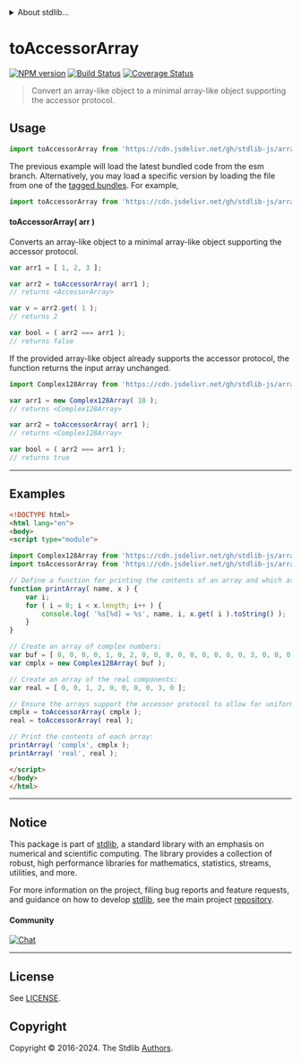 <!--

@license Apache-2.0

Copyright (c) 2023 The Stdlib Authors.

Licensed under the Apache License, Version 2.0 (the "License");
you may not use this file except in compliance with the License.
You may obtain a copy of the License at

   http://www.apache.org/licenses/LICENSE-2.0

Unless required by applicable law or agreed to in writing, software
distributed under the License is distributed on an "AS IS" BASIS,
WITHOUT WARRANTIES OR CONDITIONS OF ANY KIND, either express or implied.
See the License for the specific language governing permissions and
limitations under the License.

-->


<details>
  <summary>
    About stdlib...
  </summary>
  <p>We believe in a future in which the web is a preferred environment for numerical computation. To help realize this future, we've built stdlib. stdlib is a standard library, with an emphasis on numerical and scientific computation, written in JavaScript (and C) for execution in browsers and in Node.js.</p>
  <p>The library is fully decomposable, being architected in such a way that you can swap out and mix and match APIs and functionality to cater to your exact preferences and use cases.</p>
  <p>When you use stdlib, you can be absolutely certain that you are using the most thorough, rigorous, well-written, studied, documented, tested, measured, and high-quality code out there.</p>
  <p>To join us in bringing numerical computing to the web, get started by checking us out on <a href="https://github.com/stdlib-js/stdlib">GitHub</a>, and please consider <a href="https://opencollective.com/stdlib">financially supporting stdlib</a>. We greatly appreciate your continued support!</p>
</details>

# toAccessorArray

[![NPM version][npm-image]][npm-url] [![Build Status][test-image]][test-url] [![Coverage Status][coverage-image]][coverage-url] <!-- [![dependencies][dependencies-image]][dependencies-url] -->

> Convert an array-like object to a minimal array-like object supporting the accessor protocol.

<!-- Section to include introductory text. Make sure to keep an empty line after the intro `section` element and another before the `/section` close. -->

<section class="intro">

</section>

<!-- /.intro -->

<!-- Package usage documentation. -->



<section class="usage">

## Usage

```javascript
import toAccessorArray from 'https://cdn.jsdelivr.net/gh/stdlib-js/array-base-to-accessor-array@esm/index.mjs';
```
The previous example will load the latest bundled code from the esm branch. Alternatively, you may load a specific version by loading the file from one of the [tagged bundles](https://github.com/stdlib-js/array-base-to-accessor-array/tags). For example,

```javascript
import toAccessorArray from 'https://cdn.jsdelivr.net/gh/stdlib-js/array-base-to-accessor-array@v0.2.0-esm/index.mjs';
```

#### toAccessorArray( arr )

Converts an array-like object to a minimal array-like object supporting the accessor protocol.

```javascript
var arr1 = [ 1, 2, 3 ];

var arr2 = toAccessorArray( arr1 );
// returns <AccessorArray>

var v = arr2.get( 1 );
// returns 2

var bool = ( arr2 === arr1 );
// returns false
```

If the provided array-like object already supports the accessor protocol, the function returns the input array unchanged.

```javascript
import Complex128Array from 'https://cdn.jsdelivr.net/gh/stdlib-js/array-complex128@esm/index.mjs';

var arr1 = new Complex128Array( 10 );
// returns <Complex128Array>

var arr2 = toAccessorArray( arr1 );
// returns <Complex128Array>

var bool = ( arr2 === arr1 );
// returns true
```

</section>

<!-- /.usage -->

<!-- Package usage notes. Make sure to keep an empty line after the `section` element and another before the `/section` close. -->

<section class="notes">

</section>

<!-- /.notes -->

<!-- Package usage examples. -->

<section class="examples">

* * *

## Examples

<!-- eslint no-undef: "error" -->

```html
<!DOCTYPE html>
<html lang="en">
<body>
<script type="module">

import Complex128Array from 'https://cdn.jsdelivr.net/gh/stdlib-js/array-complex128@esm/index.mjs';
import toAccessorArray from 'https://cdn.jsdelivr.net/gh/stdlib-js/array-base-to-accessor-array@esm/index.mjs';

// Define a function for printing the contents of an array and which assumes accessor protocol support:
function printArray( name, x ) {
    var i;
    for ( i = 0; i < x.length; i++ ) {
        console.log( '%s[%d] = %s', name, i, x.get( i ).toString() );
    }
}

// Create an array of complex numbers:
var buf = [ 0, 0, 0, 0, 1, 0, 2, 0, 0, 0, 0, 0, 0, 0, 0, 0, 3, 0, 0, 0 ];
var cmplx = new Complex128Array( buf );

// Create an array of the real components:
var real = [ 0, 0, 1, 2, 0, 0, 0, 0, 3, 0 ];

// Ensure the arrays support the accessor protocol to allow for uniform iteration:
cmplx = toAccessorArray( cmplx );
real = toAccessorArray( real );

// Print the contents of each array:
printArray( 'complx', cmplx );
printArray( 'real', real );

</script>
</body>
</html>
```

</section>

<!-- /.examples -->

<!-- Section to include cited references. If references are included, add a horizontal rule *before* the section. Make sure to keep an empty line after the `section` element and another before the `/section` close. -->

<section class="references">

</section>

<!-- /.references -->

<!-- Section for related `stdlib` packages. Do not manually edit this section, as it is automatically populated. -->

<section class="related">

</section>

<!-- /.related -->

<!-- Section for all links. Make sure to keep an empty line after the `section` element and another before the `/section` close. -->


<section class="main-repo" >

* * *

## Notice

This package is part of [stdlib][stdlib], a standard library with an emphasis on numerical and scientific computing. The library provides a collection of robust, high performance libraries for mathematics, statistics, streams, utilities, and more.

For more information on the project, filing bug reports and feature requests, and guidance on how to develop [stdlib][stdlib], see the main project [repository][stdlib].

#### Community

[![Chat][chat-image]][chat-url]

---

## License

See [LICENSE][stdlib-license].


## Copyright

Copyright &copy; 2016-2024. The Stdlib [Authors][stdlib-authors].

</section>

<!-- /.stdlib -->

<!-- Section for all links. Make sure to keep an empty line after the `section` element and another before the `/section` close. -->

<section class="links">

[npm-image]: http://img.shields.io/npm/v/@stdlib/array-base-to-accessor-array.svg
[npm-url]: https://npmjs.org/package/@stdlib/array-base-to-accessor-array

[test-image]: https://github.com/stdlib-js/array-base-to-accessor-array/actions/workflows/test.yml/badge.svg?branch=v0.2.0
[test-url]: https://github.com/stdlib-js/array-base-to-accessor-array/actions/workflows/test.yml?query=branch:v0.2.0

[coverage-image]: https://img.shields.io/codecov/c/github/stdlib-js/array-base-to-accessor-array/main.svg
[coverage-url]: https://codecov.io/github/stdlib-js/array-base-to-accessor-array?branch=main

<!--

[dependencies-image]: https://img.shields.io/david/stdlib-js/array-base-to-accessor-array.svg
[dependencies-url]: https://david-dm.org/stdlib-js/array-base-to-accessor-array/main

-->

[chat-image]: https://img.shields.io/gitter/room/stdlib-js/stdlib.svg
[chat-url]: https://app.gitter.im/#/room/#stdlib-js_stdlib:gitter.im

[stdlib]: https://github.com/stdlib-js/stdlib

[stdlib-authors]: https://github.com/stdlib-js/stdlib/graphs/contributors

[umd]: https://github.com/umdjs/umd
[es-module]: https://developer.mozilla.org/en-US/docs/Web/JavaScript/Guide/Modules

[deno-url]: https://github.com/stdlib-js/array-base-to-accessor-array/tree/deno
[deno-readme]: https://github.com/stdlib-js/array-base-to-accessor-array/blob/deno/README.md
[umd-url]: https://github.com/stdlib-js/array-base-to-accessor-array/tree/umd
[umd-readme]: https://github.com/stdlib-js/array-base-to-accessor-array/blob/umd/README.md
[esm-url]: https://github.com/stdlib-js/array-base-to-accessor-array/tree/esm
[esm-readme]: https://github.com/stdlib-js/array-base-to-accessor-array/blob/esm/README.md
[branches-url]: https://github.com/stdlib-js/array-base-to-accessor-array/blob/main/branches.md

[stdlib-license]: https://raw.githubusercontent.com/stdlib-js/array-base-to-accessor-array/main/LICENSE

</section>

<!-- /.links -->

